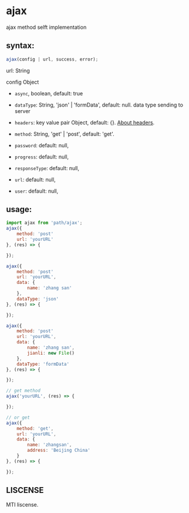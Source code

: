 # ajax

ajax method selft implementation

## syntax:

```js
ajax(config | url, success, error);
```

url: String

config Object

- `async`, boolean, default: true

- `dataType`: String, 'json' | 'formData', default: null. data type sending to server

- `headers`: key value pair Object, default: {}. [About headers](https://developer.mozilla.org/en-US/docs/Web/API/XMLHttpRequest/setRequestHeader).

- `method`: String, 'get' | 'post', default: 'get'.

- `password`: default: null,

- `progress`: default: null,

- `responseType`: default: null,

- `url`: default: null,

- `user`: default: null,

## usage:

```js
import ajax from 'path/ajax';
ajax({
    method: 'post'
    url: 'yourURL'
}, (res) => {

});

ajax({
    method: 'post'
    url: 'yourURL',
    data: {
        name: 'zhang san'
    },
    dataType: 'json'
}, (res) => {

});

ajax({
    method: 'post'
    url: 'yourURL',
    data: {
        name: 'zhang san',
        jianli: new File()
    },
    dataType: 'formData'
}, (res) => {

});

// get method
ajax('yourURL', (res) => {

});

// or get
ajax({
    method: 'get',
    url: 'yourURL',
    data: {
        name: 'zhangsan',
        address: 'Beijing China'
    }
}, (res) => {

});
```

## LISCENSE

MTI liscense.
